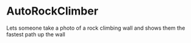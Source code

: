 # AutoRockClimber
Lets someone take a photo of a rock climbing wall and shows them the fastest path up the wall
